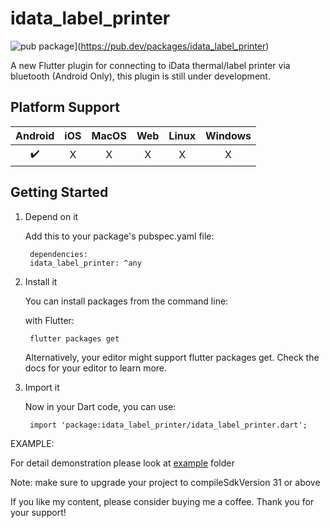 # idata_label_printer

![pub package](https://img.shields.io/pub/v/idata_label_printer.svg)](<https://pub.dev/packages/idata_label_printer>)

A new Flutter plugin for connecting to iData thermal/label printer via bluetooth (Android Only), this plugin is still under development.

## Platform Support

| Android | iOS | MacOS | Web | Linux | Windows |
| :-----: | :-: | :---: | :-: | :---: | :-----: |
|   ✔️    | ️X  |  ️X   | ️X  |  ️X   |   ️X    |

## Getting Started

1. Depend on it

    Add this to your package's pubspec.yaml file:

        dependencies:
        idata_label_printer: ^any

2. Install it

    You can install packages from the command line:

    with Flutter:

        flutter packages get

    Alternatively, your editor might support flutter packages get. Check the docs for your editor to learn more.

3. Import it

    Now in your Dart code, you can use:

        import 'package:idata_label_printer/idata_label_printer.dart';

EXAMPLE:

For detail demonstration please look at [example](https://github.com/Sathish0225/idata_label_printer/blob/main/example) folder

Note: make sure to upgrade your project to compileSdkVersion 31 or above

If you like my content, please consider buying me a coffee. Thank you for your support!
